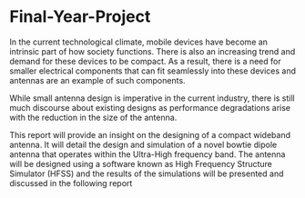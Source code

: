 # Final-Year-Project

In the current technological climate, mobile devices have become an intrinsic part of how
society functions. There is also an increasing trend and demand for these devices to be
compact. As a result, there is a need for smaller electrical components that can fit
seamlessly into these devices and antennas are an example of such components.

While small antenna design is imperative in the current industry, there is still much
discourse about existing designs as performance degradations arise with the reduction in
the size of the antenna.

This report will provide an insight on the designing of a compact wideband antenna. It will
detail the design and simulation of a novel bowtie dipole antenna that operates within the
Ultra-High frequency band. The antenna will be designed using a software known as High
Frequency Structure Simulator (HFSS) and the results of the simulations will be presented
and discussed in the following report
